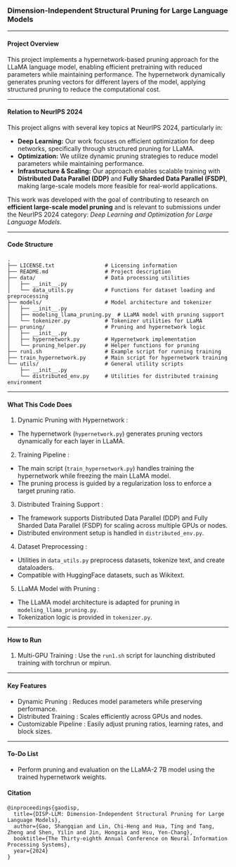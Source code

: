 ### Dimension-Independent Structural Pruning for Large Language Models

---

####  Project Overview 

This project implements a  hypernetwork-based pruning approach  for the LLaMA language model, enabling efficient pretraining with reduced parameters while maintaining performance. The hypernetwork dynamically generates pruning vectors for different layers of the model, applying structured pruning to reduce the computational cost.

---

#### Relation to NeurIPS 2024

This project aligns with several key topics at NeurIPS 2024, particularly in:
- **Deep Learning:** Our work focuses on efficient optimization for deep networks, specifically through structured pruning for LLaMA.
- **Optimization:** We utilize dynamic pruning strategies to reduce model parameters while maintaining performance.
- **Infrastructure & Scaling:** Our approach enables scalable training with **Distributed Data Parallel (DDP)** and **Fully Sharded Data Parallel (FSDP)**, making large-scale models more feasible for real-world applications.

This work was developed with the goal of contributing to research on **efficient large-scale model pruning** and is relevant to submissions under the NeurIPS 2024 category: *Deep Learning and Optimization for Large Language Models*.

---

####  Code Structure 
```
.
├── LICENSE.txt                # Licensing information
├── README.md                  # Project description
├── data/                      # Data processing utilities
│   ├── __init__.py
│   └── data_utils.py          # Functions for dataset loading and preprocessing
├── models/                    # Model architecture and tokenizer
│   ├── __init__.py
│   ├── modeling_llama_pruning.py  # LLaMA model with pruning support
│   └── tokenizer.py           # Tokenizer utilities for LLaMA
├── pruning/                   # Pruning and hypernetwork logic
│   ├── __init__.py
│   ├── hypernetwork.py        # Hypernetwork implementation
│   └── pruning_helper.py      # Helper functions for pruning
├── run1.sh                    # Example script for running training
├── train_hypernetwork.py      # Main script for hypernetwork training
└── utils/                     # General utility scripts
    ├── __init__.py
    └── distributed_env.py     # Utilities for distributed training environment
```
---

####  What This Code Does 

1.  Dynamic Pruning with Hypernetwork :
   - The  hypernetwork  (`hypernetwork.py`) generates pruning vectors dynamically for each layer in LLaMA.

2.  Training Pipeline :
   - The main script (`train_hypernetwork.py`) handles training the hypernetwork while freezing the main LLaMA model.
   - The pruning process is guided by a  regularization loss  to enforce a target pruning ratio.

3.  Distributed Training Support :
   - The framework supports  Distributed Data Parallel (DDP)  and  Fully Sharded Data Parallel (FSDP)  for scaling across multiple GPUs or nodes.
   - Distributed environment setup is handled in `distributed_env.py`.

4.  Dataset Preprocessing :
   - Utilities in `data_utils.py` preprocess datasets, tokenize text, and create dataloaders.
   - Compatible with HuggingFace datasets, such as Wikitext.

5.  LLaMA Model with Pruning :
   - The LLaMA model architecture is adapted for pruning in `modeling_llama_pruning.py`.
   - Tokenization logic is provided in `tokenizer.py`.

---

#### How to Run


1.  Multi-GPU Training :
   Use the `run1.sh` script for launching distributed training with torchrun or mpirun.

---

####  Key Features 

-  Dynamic Pruning : Reduces model parameters while preserving performance.
-  Distributed Training : Scales efficiently across GPUs and nodes.
-  Customizable Pipeline : Easily adjust pruning ratios, learning rates, and block sizes.
---
#### To-Do List
- Perform pruning and evaluation on the LLaMA-2 7B model using the trained hypernetwork weights.
#### Citation
```
@inproceedings{gaodisp,
  title={DISP-LLM: Dimension-Independent Structural Pruning for Large Language Models},
  author={Gao, Shangqian and Lin, Chi-Heng and Hua, Ting and Tang, Zheng and Shen, Yilin and Jin, Hongxia and Hsu, Yen-Chang},
  booktitle={The Thirty-eighth Annual Conference on Neural Information Processing Systems},
  year={2024}
}
```

